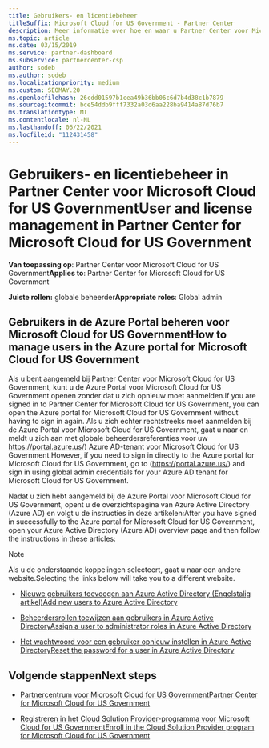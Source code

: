 ```yaml
---
title: Gebruikers- en licentiebeheer
titleSuffix: Microsoft Cloud for US Government - Partner Center
description: Meer informatie over hoe en waar u Partner Center voor Microsoft Cloud for US Government, klanten en licenties, evenals het opnieuw instellen van wachtwoorden.
ms.topic: article
ms.date: 03/15/2019
ms.service: partner-dashboard
ms.subservice: partnercenter-csp
author: sodeb
ms.author: sodeb
ms.localizationpriority: medium
ms.custom: SEOMAY.20
ms.openlocfilehash: 26cdd01597b1cea49b36bb06c6d7b4d38c1b7879
ms.sourcegitcommit: bce54ddb9fff7332a03d6aa228ba9414a87d76b7
ms.translationtype: MT
ms.contentlocale: nl-NL
ms.lasthandoff: 06/22/2021
ms.locfileid: "112431458"
---
```

# <a name="user-and-license-management-in-partner-center-for-microsoft-cloud-for-us-government"></a><span data-ttu-id="5d07f-103">Gebruikers- en licentiebeheer in Partner Center voor Microsoft Cloud for US Government</span><span class="sxs-lookup"><span data-stu-id="5d07f-103">User and license management in Partner Center for Microsoft Cloud for US Government</span></span>

<span data-ttu-id="5d07f-104">**Van toepassing op**: Partner Center voor Microsoft Cloud for US Government</span><span class="sxs-lookup"><span data-stu-id="5d07f-104">**Applies to**: Partner Center for Microsoft Cloud for US Government</span></span>

<span data-ttu-id="5d07f-105">**Juiste rollen:** globale beheerder</span><span class="sxs-lookup"><span data-stu-id="5d07f-105">**Appropriate roles**: Global admin</span></span>

## <a name="how-to-manage-users-in-the-azure-portal-for-microsoft-cloud-for-us-government"></a><span data-ttu-id="5d07f-106">Gebruikers in de Azure Portal beheren voor Microsoft Cloud for US Government</span><span class="sxs-lookup"><span data-stu-id="5d07f-106">How to manage users in the Azure portal for Microsoft Cloud for US Government</span></span>

<span data-ttu-id="5d07f-107">Als u bent aangemeld bij Partner Center voor Microsoft Cloud for US Government, kunt u de Azure Portal voor Microsoft Cloud for US Government openen zonder dat u zich opnieuw moet aanmelden.</span><span class="sxs-lookup"><span data-stu-id="5d07f-107">If you are signed in to Partner Center for Microsoft Cloud for US Government, you can open the Azure portal for Microsoft Cloud for US Government without having to sign in again.</span></span> <span data-ttu-id="5d07f-108">Als u zich echter rechtstreeks moet aanmelden bij de Azure Portal voor Microsoft Cloud for US Government, gaat u naar en meldt u zich aan met globale beheerdersreferenties voor uw https://portal.azure.us/) Azure AD-tenant voor Microsoft Cloud for US Government.</span><span class="sxs-lookup"><span data-stu-id="5d07f-108">However, if you need to sign in directly to the Azure portal for Microsoft Cloud for US Government, go to (https://portal.azure.us/) and sign in using global admin credentials for your Azure AD tenant for Microsoft Cloud for US Government.</span></span>

<span data-ttu-id="5d07f-109">Nadat u zich hebt aangemeld bij de Azure Portal voor Microsoft Cloud for US Government, opent u de overzichtspagina van Azure Active Directory (Azure AD) en volgt u de instructies in deze artikelen:</span><span class="sxs-lookup"><span data-stu-id="5d07f-109">After you have signed in successfully to the Azure portal for Microsoft Cloud for US Government, open your Azure Active Directory (Azure AD) overview page and then follow the instructions in these articles:</span></span>

> [!NOTE]  
> <span data-ttu-id="5d07f-110">Als u de onderstaande koppelingen selecteert, gaat u naar een andere website.</span><span class="sxs-lookup"><span data-stu-id="5d07f-110">Selecting the links below will take you to a different website.</span></span> 

- [<span data-ttu-id="5d07f-111">Nieuwe gebruikers toevoegen aan Azure Active Directory (Engelstalig artikel)</span><span class="sxs-lookup"><span data-stu-id="5d07f-111">Add new users to Azure Active Directory</span></span>](/azure/active-directory/active-directory-users-create-azure-portal)

- [<span data-ttu-id="5d07f-112">Beheerdersrollen toewijzen aan gebruikers in Azure Active Directory</span><span class="sxs-lookup"><span data-stu-id="5d07f-112">Assign a user to administrator roles in Azure Active Directory</span></span>](/azure/active-directory/active-directory-users-assign-role-azure-portal)

- [<span data-ttu-id="5d07f-113">Het wachtwoord voor een gebruiker opnieuw instellen in Azure Active Directory</span><span class="sxs-lookup"><span data-stu-id="5d07f-113">Reset the password for a user in Azure Active Directory</span></span>](/azure/active-directory/active-directory-users-reset-password-azure-portal)

## <a name="next-steps"></a><span data-ttu-id="5d07f-114">Volgende stappen</span><span class="sxs-lookup"><span data-stu-id="5d07f-114">Next steps</span></span>

- [<span data-ttu-id="5d07f-115">Partnercentrum voor Microsoft Cloud for US Government</span><span class="sxs-lookup"><span data-stu-id="5d07f-115">Partner Center for Microsoft Cloud for US Government</span></span>](partner-center-for-microsoft-us-govt-cloud.md)

- [<span data-ttu-id="5d07f-116">Registreren in het Cloud Solution Provider-programma voor Microsoft Cloud for US Government</span><span class="sxs-lookup"><span data-stu-id="5d07f-116">Enroll in the Cloud Solution Provider program for Microsoft Cloud for US Government</span></span>](enroll-in-csp-for-microsoft-us-govt-cloud.md)